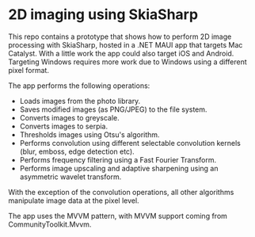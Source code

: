 # 2D imaging using SkiaSharp

This repo contains a prototype that shows how to perform 2D image processing with SkiaSharp, hosted in a .NET MAUI app that targets Mac Catalyst. With a little work the app could also target iOS and Android. Targeting Windows requires more work due to Windows using a different pixel format.

The app performs the following operations:

- Loads images from the photo library.
- Saves modified images (as PNG/JPEG) to the file system.
- Converts images to greyscale.
- Converts images to serpia.
- Thresholds images using Otsu's algorithm.
- Performs convolution using different selectable convolution kernels (blur, emboss, edge detection etc).
- Performs frequency filtering using a Fast Fourier Transform.
- Performs image upscaling and adaptive sharpening using an asymmetric wavelet transform.

With the exception of the convolution operations, all other algorithms manipulate image data at the pixel level.

The app uses the MVVM pattern, with MVVM support coming from CommunityToolkit.Mvvm.
